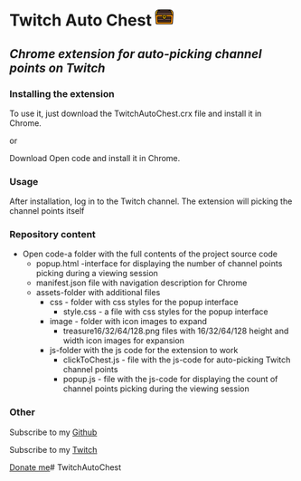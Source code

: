 # Twitch Auto Chest ![](https://github.com/SailorStat/TwitchAutoChest/blob/main/Open%20code/assets/image/treasure32.png?raw=true)
## _Chrome extension for auto-picking channel points on Twitch_
### Installing the extension
To use it, just download the TwitchAutoChest.crx file and install it in Chrome.

or

Download Open code and install it in Chrome.

### Usage
After installation, log in to the Twitch channel. The extension will picking the channel points itself

### Repository content
- Open code-a folder with the full contents of the project source code
    - popup.html -interface for displaying the number of channel points picking during a viewing session
    - manifest.json file with navigation description for Chrome
    - assets-folder with additional files
        - css - folder with css styles for the popup interface
            - style.css - a file with css styles for the popup interface
        - image - folder with icon images to expand
            - treasure16/32/64/128.png files with 16/32/64/128 height and width icon images for expansion
        - js-folder with the js code for the extension to work
            - clickToChest.js - file with the js-code for auto-picking Twitch channel points
            - popup.js - file with the js-code for displaying the count of channel points picking during the viewing session

### Other
Subscribe to my [Github](https://github.com/SailorStat)

Subscribe to my [Twitch](https://www.twitch.tv/bootcamp_ru)

[Donate me](https://donatepay.ru/don/BootCamp_RU)# TwitchAutoChest

